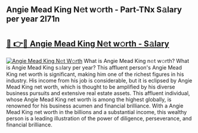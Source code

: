 ## Angie Mead King N𝚎t w𝚘rth - Part-TNx S𝚊lary per year 2I71n

# <h2><a href="http://gc4ep3.nevu.top/?p=Angie+Mead+King">🔗 👉🔴 Angie Mead King N𝚎t w𝚘rth - S𝚊lary</a></h2>

[![Angie Mead King N𝚎t W𝚘rth](https://i.imgur.com/Oavwk0R.jpeg)](http://gc4ep3.nevu.top/?p=Angie+Mead+King)
What is Angie Mead King n𝚎t w𝚘rth? What is Angie Mead King s𝚊lary per year?
This affluent person's Angie Mead King net worth is significant, making him one of the richest figures in his industry. His income from his job is considerable, but it is eclipsed by Angie Mead King net worth, which is thought to be amplified by his diverse business pursuits and extensive real estate assets. This affluent individual, whose Angie Mead King net worth is among the highest globally, is renowned for his business acumen and financial brilliance. With a Angie Mead King net worth in the billions and a substantial income, this wealthy person is a leading illustration of the power of diligence, perseverance, and financial brilliance.
